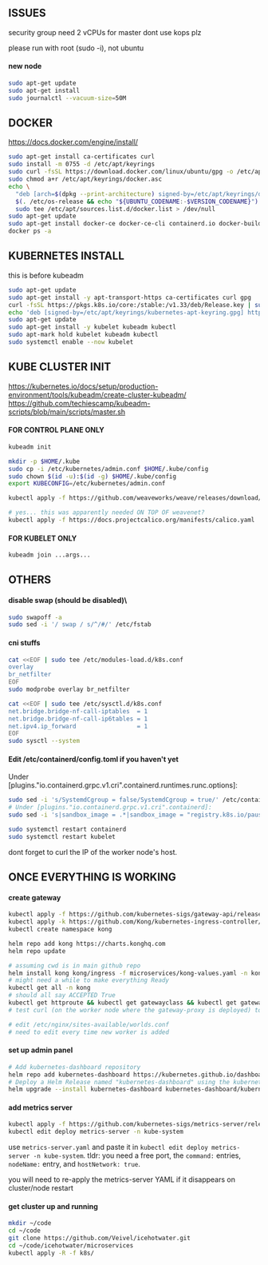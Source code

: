 ## ISSUES
security group
need 2 vCPUs for master
dont use kops plz
<!-- https://mrmaheshrajput.medium.com/deploy-kubernetes-cluster-on-aws-ec2-instances-f3eeca9e95f1 -->
please run with root (sudo -i), not ubuntu

#### new node
```sh
sudo apt-get update
sudo apt-get install
sudo journalctl --vacuum-size=50M
```


## DOCKER
https://docs.docker.com/engine/install/

```sh
sudo apt-get install ca-certificates curl
sudo install -m 0755 -d /etc/apt/keyrings
sudo curl -fsSL https://download.docker.com/linux/ubuntu/gpg -o /etc/apt/keyrings/docker.asc
sudo chmod a+r /etc/apt/keyrings/docker.asc
echo \
  "deb [arch=$(dpkg --print-architecture) signed-by=/etc/apt/keyrings/docker.asc] https://download.docker.com/linux/ubuntu \
  $(. /etc/os-release && echo "${UBUNTU_CODENAME:-$VERSION_CODENAME}") stable" | \
  sudo tee /etc/apt/sources.list.d/docker.list > /dev/null
sudo apt-get update
sudo apt-get install docker-ce docker-ce-cli containerd.io docker-buildx-plugin docker-compose-plugin
docker ps -a
```


## KUBERNETES INSTALL
this is before kubeadm

```sh
sudo apt-get update
sudo apt-get install -y apt-transport-https ca-certificates curl gpg
curl -fsSL https://pkgs.k8s.io/core:/stable:/v1.33/deb/Release.key | sudo gpg --dearmor -o /etc/apt/keyrings/kubernetes-apt-keyring.gpg
echo 'deb [signed-by=/etc/apt/keyrings/kubernetes-apt-keyring.gpg] https://pkgs.k8s.io/core:/stable:/v1.33/deb/ /' | sudo tee /etc/apt/sources.list.d/kubernetes.list
sudo apt-get update
sudo apt-get install -y kubelet kubeadm kubectl
sudo apt-mark hold kubelet kubeadm kubectl
sudo systemctl enable --now kubelet
```


## KUBE CLUSTER INIT
https://kubernetes.io/docs/setup/production-environment/tools/kubeadm/create-cluster-kubeadm/
https://github.com/techiescamp/kubeadm-scripts/blob/main/scripts/master.sh

#### FOR CONTROL PLANE ONLY
```sh
kubeadm init

mkdir -p $HOME/.kube
sudo cp -i /etc/kubernetes/admin.conf $HOME/.kube/config
sudo chown $(id -u):$(id -g) $HOME/.kube/config
export KUBECONFIG=/etc/kubernetes/admin.conf

kubectl apply -f https://github.com/weaveworks/weave/releases/download/v2.8.1/weave-daemonset-k8s.yaml

# yes... this was apparently needed ON TOP OF weavenet?
kubectl apply -f https://docs.projectcalico.org/manifests/calico.yaml
```

#### FOR KUBELET ONLY
```sh
kubeadm join ...args...
```

## OTHERS

#### disable swap (should be disabled)\
```sh
sudo swapoff -a
sudo sed -i '/ swap / s/^/#/' /etc/fstab
```

#### cni stuffs
```sh
cat <<EOF | sudo tee /etc/modules-load.d/k8s.conf
overlay
br_netfilter
EOF
sudo modprobe overlay br_netfilter

cat <<EOF | sudo tee /etc/sysctl.d/k8s.conf
net.bridge.bridge-nf-call-iptables  = 1
net.bridge.bridge-nf-call-ip6tables = 1
net.ipv4.ip_forward                 = 1
EOF
sudo sysctl --system
```

#### Edit /etc/containerd/config.toml if you haven't yet
Under [plugins."io.containerd.grpc.v1.cri".containerd.runtimes.runc.options]:
```sh
sudo sed -i 's/SystemdCgroup = false/SystemdCgroup = true/' /etc/containerd/config.toml
# Under [plugins."io.containerd.grpc.v1.cri".containerd]:
sudo sed -i 's|sandbox_image = .*|sandbox_image = "registry.k8s.io/pause:3.9"|' /etc/containerd/config.toml

sudo systemctl restart containerd
sudo systemctl restart kubelet
```

dont forget to curl the IP of the worker node's host.

## ONCE EVERYTHING IS WORKING

<!-- #### create ingress
```sh
curl https://baltocdn.com/helm/signing.asc | gpg --dearmor | sudo tee /usr/share/keyrings/helm.gpg > /dev/null
sudo apt-get install apt-transport-https --yes
echo "deb [arch=$(dpkg --print-architecture) signed-by=/usr/share/keyrings/helm.gpg] https://baltocdn.com/helm/stable/debian/ all main" | sudo tee /etc/apt/sources.list.d/helm-stable-debian.list
sudo apt-get update
sudo apt-get install helm

# by gpt
kubectl apply -f https://raw.githubusercontent.com/kubernetes/ingress-nginx/controller-v1.10.1/deploy/static/provider/aws/deploy.yaml
# assuming cwd is in main github repo
kubectl apply microservices/k8s/ingress
``` -->

#### create gateway
```sh
kubectl apply -f https://github.com/kubernetes-sigs/gateway-api/releases/download/v1.3.0/standard-install.yaml
kubectl apply -k https://github.com/Kong/kubernetes-ingress-controller/config/crd
kubectl create namespace kong

helm repo add kong https://charts.konghq.com
helm repo update

# assuming cwd is in main github repo
helm install kong kong/ingress -f microservices/kong-values.yaml -n kong
# might need a while to make everything Ready
kubectl get all -n kong
# should all say ACCEPTED True
kubectl get httproute && kubectl get gatewayclass && kubectl get gateway
# test curl (on the worker node where the gateway-proxy is deployed) to the nodePort

# edit /etc/nginx/sites-available/worlds.conf
# need to edit every time new worker is added
```

#### set up admin panel
```sh
# Add kubernetes-dashboard repository
helm repo add kubernetes-dashboard https://kubernetes.github.io/dashboard/
# Deploy a Helm Release named "kubernetes-dashboard" using the kubernetes-dashboard chart
helm upgrade --install kubernetes-dashboard kubernetes-dashboard/kubernetes-dashboard --create-namespace --namespace kubernetes-dashboard
```

#### add metrics server
```sh
kubectl apply -f https://github.com/kubernetes-sigs/metrics-server/releases/latest/download/components.yaml
kubectl edit deploy metrics-server -n kube-system
```
use `metrics-server.yaml` and paste it in `kubectl edit deploy metrics-server -n kube-system`. tldr: you need a free port, the `command:` entries, `nodeName:` entry, and `hostNetwork: true`.

you will need to re-apply the metrics-server YAML if it disappears on cluster/node restart


#### get cluster up and running
```sh
mkdir ~/code
cd ~/code
git clone https://github.com/Veivel/icehotwater.git
cd ~/code/icehotwater/microservices
kubectl apply -R -f k8s/

